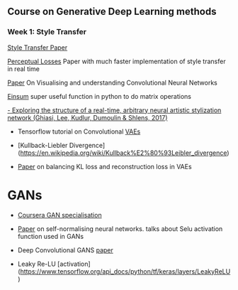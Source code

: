 ## Course on Generative Deep Learning methods

### Week 1: Style Transfer

[Style Transfer Paper](https://arxiv.org/abs/1508.06576)

[Perceptual Losses](https://cs.stanford.edu/people/jcjohns/eccv16/) Paper with much faster implementation of style transfer in real time

[Paper](https://arxiv.org/pdf/1311.2901.pdf) On Visualising and understanding Convolutional Neural Networks

[Einsum](https://www.youtube.com/watch?v=pkVwUVEHmfI&ab_channel=AladdinPersson) super useful function in python to do matrix operations 


[- Exploring the structure of a real-time, arbitrary neural artistic stylization network (Ghiasi, Lee, Kudlur, Dumoulin & Shlens,
  2017)](https://arxiv.org/pdf/1705.06830.pdf)


- Tensorflow tutorial on Convolutional [VAEs](https://colab.research.google.com/github/tensorflow/docs/blob/master/site/en/tutorials/generative/cvae.ipynb)

- [Kullback-Liebler Divergence] (https://en.wikipedia.org/wiki/Kullback%E2%80%93Leibler_divergence)

- [Paper](https://arxiv.org/abs/2002.07514) on balancing KL loss and reconstruction loss in VAEs

# GANs

- [Coursera GAN specialisation](https://www.deeplearning.ai/generative-adversarial-networks-specialization/)

- [Paper](https://arxiv.org/abs/1706.02515) on self-normalising neural networks. talks about Selu activation function used in
  GANs

- Deep Convolutional GANS [paper](https://arxiv.org/pdf/1511.06434.pdf)

- Leaky Re-LU [activation] (https://www.tensorflow.org/api_docs/python/tf/keras/layers/LeakyReLU)



